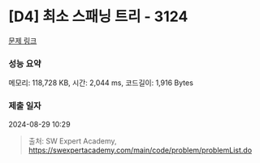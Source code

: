 # [D4] 최소 스패닝 트리 - 3124 

[문제 링크](https://swexpertacademy.com/main/code/problem/problemDetail.do?contestProbId=AV_mSnmKUckDFAWb) 

### 성능 요약

메모리: 118,728 KB, 시간: 2,044 ms, 코드길이: 1,916 Bytes

### 제출 일자

2024-08-29 10:29



> 출처: SW Expert Academy, https://swexpertacademy.com/main/code/problem/problemList.do